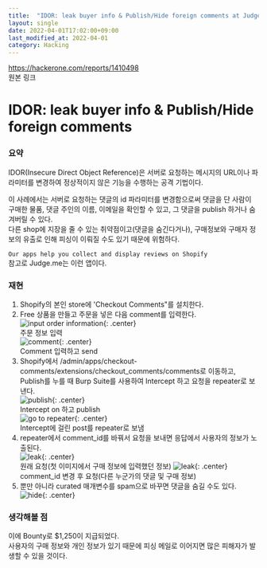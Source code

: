 ```yaml
---
title:  "IDOR: leak buyer info & Publish/Hide foreign comments at Judge.me - $1,250 리뷰"
layout: single
date: 2022-04-01T17:02:00+09:00
last_modified_at: 2022-04-01
category: Hacking
---
```


<https://hackerone.com/reports/1410498>  
원본 링크

# IDOR: leak buyer info & Publish/Hide foreign comments
### 요약
IDOR(Insecure Direct Object Reference)은 서버로 요청하는 메시지의 URL이나 파라미터를 변경하여 정상적이지 않은 기능을 수행하는 공격 기법이다.  
  
이 사례에서는 서버로 요청하는 댓글의 id 파라미터를 변경함으로써 댓글을 단 사람이 구매한 물품, 댓글 주인의 이름, 이메일을 확인할 수 있고, 그 댓글을 publish 하거나 숨겨버릴 수 있다.  
다른 shop에 지장을 줄 수 있는 취약점이고(댓글을 숨긴다거나), 구매정보와 구매자 정보의 유출로 인해 피싱이 이뤄질 수도 있기 때문에 위험하다.  
  
```Our apps help you collect and display reviews on Shopify```  
참고로 Judge.me는 이런 앱이다.  

### 재현
1. Shopify의 본인 store에 'Checkout Comments"를 설치한다.  
2. Free 상품을 만들고 주문을 넣은 다음 comment를 입력한다.  
![input order information](/assets/img/2022-04-01-1410498-IDOR-leak-buyer-info&Publish-and-Hide-comments/1.png){: .center}  
주문 정보 입력  
![comment](/assets/img/2022-04-01-1410498-IDOR-leak-buyer-info&Publish-and-Hide-comments/2.png){: .center}  
Comment 입력하고 send  
3. Shopify에서 /admin/apps/checkout-comments/extensions/checkout_comments/comments로 이동하고, Publish를 누를 때 Burp Suite를 사용하여 Intercept 하고 요청을 repeater로 보낸다.  
![publish](/assets/img/2022-04-01-1410498-IDOR-leak-buyer-info&Publish-and-Hide-comments/3.png){: .center}  
Intercept on 하고 publish  
![go to repeater](/assets/img/2022-04-01-1410498-IDOR-leak-buyer-info&Publish-and-Hide-comments/4.png){: .center}  
Intercept에 걸린 post를 repeater로 보냄  
4. repeater에서 comment_id를 바꿔서 요청을 보내면 응답에서 사용자의 정보가 노출된다.  
![leak](/assets/img/2022-04-01-1410498-IDOR-leak-buyer-info&Publish-and-Hide-comments/5.png){: .center}  
원래 요청(첫 이미지에서 구매 정보에 입력했던 정보)
![leak](/assets/img/2022-04-01-1410498-IDOR-leak-buyer-info&Publish-and-Hide-comments/6.png){: .center}  
comment_id 변경 후 요청(다른 누군가의 댓글 및 구매 정보)  
5. 뿐만 아니라 curated 매개변수를 spam으로 바꾸면 댓글을 숨길 수도 있다.  
![hide](/assets/img/2022-04-01-1410498-IDOR-leak-buyer-info&Publish-and-Hide-comments/7.png){: .center}  
  
   
### 생각해볼 점
이에 Bounty로 $1,250이 지급되었다.  
사용자의 구매 정보와 개인 정보가 있기 때문에 피싱 메일로 이어지면 많은 피해자가 발생할 수 있을 것이다.  